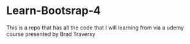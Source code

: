 # Learn-Bootsrap-4
This is a repo that has all the code that I will learning from via a udemy course presented by  Brad Traversy

